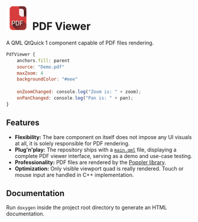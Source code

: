 # ![Icon](img/icon_lres.png) PDF Viewer

A QML QtQuick 1 component capable of PDF files rendering.

```qml
PdfViewer {
    anchors.fill: parent
    source: "Demo.pdf"
    maxZoom: 4
    backgroundColor: "#eee"
    
    onZoomChanged: console.log("Zoom is: " + zoom);
    onPanChanged: console.log("Pan is: " + pan);
}
```

## Features

- **Flexibility:** The bare component on itself does not impose any UI visuals at all, it is solely responsible for PDF rendering.
- **Plug'n'play:** The repository ships with a [`main.qml`](qml/main.qml) file, displaying a complete PDF viewer interface, serving as a demo and use-case testing.
- **Professionality:** PDF files are rendered by the [Poppler library](https://poppler.freedesktop.org/).
- **Optimization:** Only visible viewport quad is really rendered. Touch or mouse input are handled in C++ implementation.

## Documentation

Run `doxygen` inside the project root directory to generate an HTML documentation.

